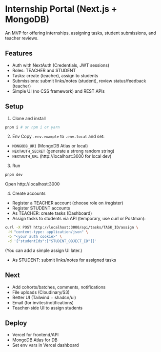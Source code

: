 # Internship Portal (Next.js + MongoDB)

An MVP for offering internships, assigning tasks, student submissions, and teacher reviews.

## Features
- Auth with NextAuth (Credentials, JWT sessions)
- Roles: TEACHER and STUDENT
- Tasks: create (teacher), assign to students
- Submissions: submit links/notes (student), review status/feedback (teacher)
- Simple UI (no CSS framework) and REST APIs

## Setup

1. Clone and install
```bash
pnpm i # or npm i or yarn
```

2. Env
Copy `.env.example` to `.env.local` and set:
- `MONGODB_URI` (MongoDB Atlas or local)
- `NEXTAUTH_SECRET` (generate a strong random string)
- `NEXTAUTH_URL` (http://localhost:3000 for local dev)

3. Run
```bash
pnpm dev
```
Open http://localhost:3000

4. Create accounts
- Register a TEACHER account (choose role on /register)
- Register STUDENT accounts
- As TEACHER: create tasks (Dashboard)
- Assign tasks to students via API (temporary, use curl or Postman):
```bash
curl -X POST http://localhost:3000/api/tasks/TASK_ID/assign \
 -H "content-type: application/json" \
 -b "<your auth cookie>" \
 -d '{"studentIds":["STUDENT_OBJECT_ID"]}'
```
(You can add a simple assign UI later.)

- As STUDENT: submit links/notes for assigned tasks

## Next
- Add cohorts/batches, comments, notifications
- File uploads (Cloudinary/S3)
- Better UI (Tailwind + shadcn/ui)
- Email (for invites/notifications)
- Teacher-side UI to assign students

## Deploy
- Vercel for frontend/API
- MongoDB Atlas for DB
- Set env vars in Vercel dashboard
